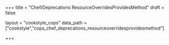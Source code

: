 +++
title = "Chef/Deprecations ResourceOverridesProvidesMethod"
draft = false

layout = "cookstyle_cops"
data_path = ["cookstyle","cops_chef_deprecations_resourceoverridesprovidesmethod"]

+++

<!-- The content of this page is automatically generated from the
cops_chef_deprecations_resourceoverridesprovidesmethod.yml file in github.com/chef/cookstyle/blob/master/docs-chef-io/data/cookstyle/. -->
